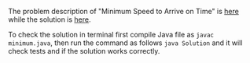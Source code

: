 The problem description of "Minimum Speed to Arrive on Time" is [here](https://leetcode.com/problems/minimum-speed-to-arrive-on-time/description/) while the solution is [here](https://github.com/aurimas13/Solutions-To-Problems/blob/main/LeetCode/Java%20Solutions/Minimum%20Speed%20to%20Arrive%20on%20Time/minimum.java).

To check the solution in terminal first compile Java file as `javac minimum.java`, then run the command as follows `java Solution` and it will check tests and if the solution works correctly.